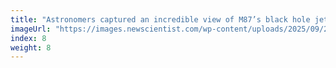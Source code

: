 ```yaml
---
title: "Astronomers captured an incredible view of M87’s black hole jet"
imageUrl: "https://images.newscientist.com/wp-content/uploads/2025/09/29163008/SEI_268200574.jpg?width=788"
index: 8
weight: 8
---
```

